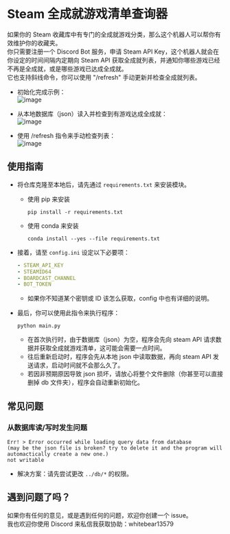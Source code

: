 # Steam 全成就游戏清单查询器
如果你的 Steam 收藏库中有专门的全成就游戏分类，那么这个机器人可以帮你有效维护你的收藏夹。   
你只需要注册一个 Discord Bot 服务，申请 Steam API Key，这个机器人就会在你设定的时间间隔内定期向 Steam API 获取全成就列表，并通知你哪些游戏已经不再是全成就，或是哪些游戏已达成全成就。   
它也支持斜线命令，你可以使用 "/refresh" 手动更新并检查全成就列表。   

- 初始化完成示例：  
![image](https://i.imgur.com/vfYhIwq.png)   

- 从本地数据库（json）读入并检查到有游戏达成全成就：   
![image](https://i.imgur.com/1ykobMz.png)   

- 使用 /refresh 指令来手动检查列表：   
![image](https://i.imgur.com/5fQT0z4.png)   

## 使用指南
- 将仓库克隆至本地后，请先通过 `requirements.txt` 来安装模块。
    - 使用 pip 来安装
        ```console
        pip install -r requirements.txt
        ```
    - 使用 conda 来安装
        ```console
        conda install --yes --file requirements.txt
        ```

- 接着，请至 `config.ini` 设定以下必要项：
    ```yaml
    - STEAM_API_KEY
    - STEAMID64
    - BOARDCAST_CHANNEL
    - BOT_TOKEN
    ```
    - 如果你不知道某个密钥或 ID 该怎么获取，config 中也有详细的说明。

- 最后，你可以使用此指令来执行程序：
    ```console
    python main.py
    ```
    - 在首次执行时，由于数据库（json）为空，程序会先向 steam API 请求数据并获取全成就游戏清单，这可能会需要一点时间。
    - 往后重新启动时，程序会先从本地 json 中读取数据，再向 steam API 发送请求，启动时间就不会那么久了。
    - 若因非预期原因导致 json 损坏，请放心将整个文件删除（你甚至可以直接删掉 db 文件夹），程序会自动重新初始化。

## 常见问题

### 从数据库读/写时发生问题
```console
Err! > Error occurred while loading query data from database
(may be the json file is broken? try to delete it and the program will automactically create a new one.)
not writable
```
- 解决方案：请先尝试更改 `../db/*` 的权限。 

## 遇到问题了吗？
如果你有任何的意见，或是遇到任何的问题，欢迎你创建一个 issue。   
我也欢迎你使用 Discord 来私信我获取协助：whitebear13579
